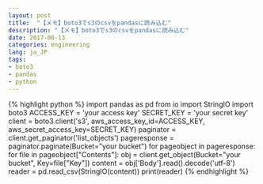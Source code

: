 ```yaml
---
layout: post
title:  "【メモ】boto3でs3のcsvをpandasに読み込む"
description: "【メモ】boto3でs3のcsvをpandasに読み込む"
date: 2017-06-13
categories: engineering
lang: ja_JP
tags:
- boto3
- pandas
- python
---
```

{% highlight python %}
import pandas as pd
from io import StringIO
import boto3
ACCESS_KEY = 'your access key'
SECRET_KEY = 'your secret key'
client = boto3.client('s3', aws_access_key_id=ACCESS_KEY, aws_secret_access_key=SECRET_KEY)
paginator = client.get_paginator('list_objects')
pageresponse = paginator.paginate(Bucket="your bucket")
for pageobject in pageresponse:
    for file in pageobject["Contents"]:
        obj = client.get_object(Bucket="your bucket", Key=file["Key"])
        content = obj['Body'].read().decode('utf-8')
        reader = pd.read_csv(StringIO(content))
        print(reader)
{% endhighlight %}
